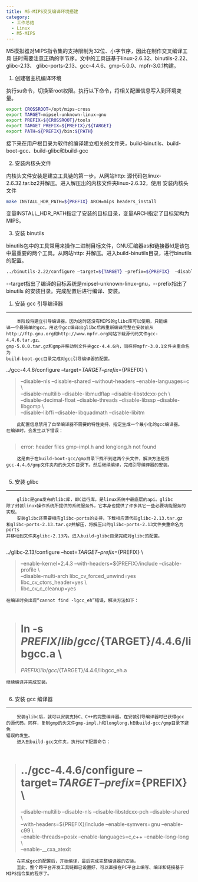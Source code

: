 ```yaml
---
title: M5-MIPS交叉编译环境搭建
category:
  - 工作总结
  - Linux
  - M5-MIPS
---
```


M5模拟器对MIPS指令集的支持限制为32位、小字节序，因此在制作交叉编译工具
链时需要注意正确的字节序。文中的工具链基于linux-2.6.32、binutils-2.22、glibc-2.13、
glibc-ports-2.13、gcc-4.4.6、gmp-5.0.0、mpfr-3.0.1构建。

1. 创建宿主机编译环境

执行su命令，切换至root权限。执行以下命令，将相关配置信息写入到环境变量。

```sh
export CROSSROOT=/opt/mips-cross
export TARGET=mipsel-unknown-linux-gnu
export PREFIX=${CROSSROOT}/tools
export TARGET_PREFIX=${PREFIX}/${TARGET}
export PATH=${PREFIX}/bin:${PATH}
```

接下来在用户根目录为软件的编译建立相关的文件夹，build-binutils、build-boot-gcc、build-glibc和build-gcc

2. 安装内核头文件

内核头文件安装是建立工具链的第一步。从网站http:
源代码包linux-2.6.32.tar.bz2并解压。进入解压出的内核文件夹linux-2.6.32，使用
安装内核头文件

```sh
make INSTALL_HDR_PATH=${PREFIX} ARCH=mips headers_install
```

变量INSTALL_HDR_PATH指定了安装的目标目录，变量ARCH指定了目标架构为MIPS。

3. 安装 binutils

binutils包中的工具常用来操作二进制目标文件，GNU汇编器as和链接器ld是该包
中最重要的两个工具。从网站http:
并解压。进入build-binutils目录，进行binutils的配置。

```sh
../binutils-2.22/configure –target=${TARGET} –prefix=${PREFIX}  –disable-nls
```

--target指出了编译的目标系统是mipsel-unknown-linux-gnu，--prefix指出了binutils
的安装目录。完成配置后进行编译、安装。


1. 安装 gcc 引导编译器

---------------

```
    本阶段将建立引导编译器。因为这时还没有MIPS的glibc库可以使用，只能编
译一个最简单的gcc，用这个gcc编译出glibc后再重新编译完整在安装前从
http://ftp.gnu.org和http://www.mpfr.org网站下载源代码文件gcc-4.4.6.tar.gz、
gmp-5.0.0.tar.gz和gmp并移动到文件夹gcc-4.4.6内，同样将mpfr-3.0.1文件夹重命名为
build-boot-gcc目录完成对gcc引导编译器的配置。
```

../gcc-4.4.6/configure –target=${TARGET} –prefix=${PREFIX} \  
>
> –disable-nls –disable-shared –without-headers –enable-languages=c \  
> –disable-multilib –disable-libmudflap –disable-libstdcxx-pch \  
> –disable-decimal-float –disable-threads –disable-libssp –disable-libgomp \  
> –disable-libffi –disable-libquadmath –disable-libitm

```
    此配置信息禁用了自举编译器不需要的特性支持，指定生成一个最小化的gcc编译器。
在编译时，会发生以下错误：


```

> error: header files gmp-impl.h and longlong.h not found

```
    这是由于在build-boot-gcc/gmp目录下找不到这两个头文件，解决方法是将
gcc-4.4.6/gmp文件夹内的头文件目录下。然后继续编译，完成引导编译器的安装。


```

5. 安装 glibc

-----------

```
    glibc是gnu发布的libc库，即C运行库，是linux系统中最底层的api。glibc
除了封装linux操作系统所提供的系统服务外，它本身也提供了许多其它一些必要功能服务的
实现。
    安装glibc还需要相应glibc-ports的支持，下载相应源代码glibc-2.13.tar.gz
和glibc-ports-2.13.tar.gz并解压，将解压出的glibc-ports-2.13文件夹重命名为ports
并移动到文件夹glibc-2.13内。进入build-glibc目录完成对glibc的配置。


```

../glibc-2.13/configure –host=${TARGET} –prefix=${PREFIX} \  
>
> –enable-kernel=2.4.3 –with-headers=${PREFIX}/include –disable-profile \  
> –disable-multi-arch libc_cv_forced_unwind=yes libc_cv_ctors_header=yes \  
> libc_cv_c_cleanup=yes

```
在编译时会出现“cannot find -lgcc_eh”错误，解决方法如下：


```

> # ln -s ${PREFIX}/lib/gcc/${TARGET}/4.4.6/libgcc.a \  
>
> ${PREFIX}/lib/gcc/${TARGET}/4.4.6/libgcc_eh.a

```
继续编译并完成安装。


```

6. 安装 gcc 编译器

-------------

```
    安装glibc后，就可以安装支持C、C++的完整编译器。在安装引导编译器时已获得gcc
的源代码，同样，复制gmp的头文件gmp-impl.h和longlong.h到build-gcc/gmp目录下避免
错误的发生。
    进入到build-gcc文件夹，执行以下配置命令：


```

> # ../gcc-4.4.6/configure –target=${TARGET} –prefix=${PREFIX} \  
>
> –disable-multilib –disable-nls –disable-libstdcxx-pch –disable-shared \  
> –with-headers=${PREFIX}/include –enable-symvers=gnu –enable-c99 \  
> –enable-threads=posix –enable-languages=c,c++ –enable-long-long \  
> –enable-__cxa_atexit

```
    在完成gcc的配置后，开始编译，最后完成完整编译器的安装。
    至此，整个跨平台开发工具链都已设置好，可以直接在PC平台上编写、编译和链接基于
MIPS指令集的程序了。


```
